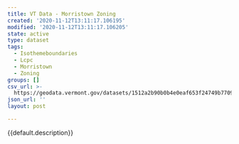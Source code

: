 ```yaml
---
title: VT Data - Morristown Zoning
created: '2020-11-12T13:11:17.106195'
modified: '2020-11-12T13:11:17.106205'
state: active
type: dataset
tags:
  - Isothemeboundaries
  - Lcpc
  - Morristown
  - Zoning
groups: []
csv_url: >-
  https://geodata.vermont.gov/datasets/1512a2b90b0b4e0eaf653f24749b7709_0.csv?outSR=%7B%22latestWkid%22%3A32145%2C%22wkid%22%3A32145%7D
json_url: ''
layout: post

---
```

{{default.description}}
